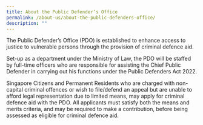 ```yaml
---
title: About the Public Defender’s Office
permalink: /about-us/about-the-public-defenders-office/
description: ""
---
```

The Public Defender’s Office (PDO) is established to enhance access to justice to vulnerable persons through the provision of criminal defence aid.

Set-up as a department under the Ministry of Law, the PDO will be staffed by full-time officers who are responsible for assisting the Chief Public Defender in carrying out his functions under the Public Defenders Act 2022.

Singapore Citizens and Permanent Residents who are charged with non-capital criminal offences or wish to file/defend an appeal but are unable to afford legal representation due to limited means, may apply for criminal defence aid with the PDO. All applicants must satisfy both the means and merits criteria, and may be required to make a contribution, before being assessed as eligible for criminal defence aid.
